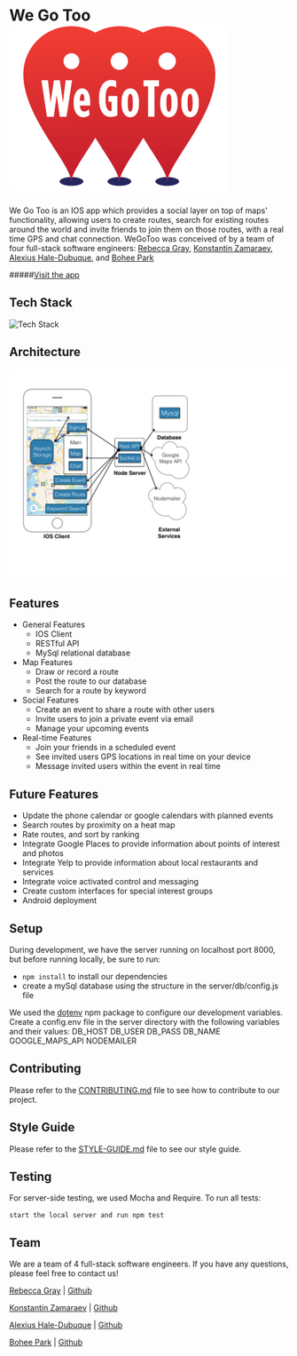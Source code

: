 # We Go Too![](/landing/assets/logo.png)

We Go Too is an IOS app which provides a social layer on top of maps' functionality, allowing users to create routes, search for existing routes around the world and invite friends to join them on those routes, with a real time GPS and chat connection. WeGoToo was conceived of by a team of four full-stack software engineers: [Rebecca Gray](https://github.com/rebeccagray), [Konstantin Zamaraev](https://github.com/zamaraevk), [Alexius Hale-Dubuque](https://github.com/alexiushaledubuque), and [Bohee Park](https://github.com/boheepark)

#####[Visit the app](http://WeGoToo.herokuapp.com/)

## Tech Stack
![Tech Stack](/landing/assets/wegotootechstack.jpeg)

## Architecture
![Architecture](/landing/assets/WeGoToo.001.jpeg)

## Features
- General Features
  - IOS Client
  - RESTful API
  - MySql relational database
- Map Features
  - Draw or record a route
  - Post the route to our database
  - Search for a route by keyword
- Social Features
  - Create an event to share a route with other users
  - Invite users to join a private event via email
  - Manage your upcoming events
- Real-time Features
  - Join your friends in a scheduled event
  - See invited users GPS locations in real time on your device
  - Message invited users within the event in real time


## Future Features
- Update the phone calendar or google calendars with planned events
- Search routes by proximity on a heat map
- Rate routes, and sort by ranking
- Integrate Google Places to provide information about points of interest and photos
- Integrate Yelp to provide information about local restaurants and services
- Integrate voice activated control and messaging
- Create custom interfaces for special interest groups
- Android deployment

## Setup
During development, we have the server running on localhost port 8000, but before running locally, be sure to run:
- `npm install` to install our dependencies
- create a mySql database using the structure in the server/db/config.js file

We used the [dotenv](https://github.com/bkeepers/dotenv) npm package to configure our development variables. Create a config.env file in the server directory with the following variables and their values:
DB_HOST
DB_USER
DB_PASS
DB_NAME
GOOGLE_MAPS_API
NODEMAILER


## Contributing
Please refer to the [CONTRIBUTING.md](docs/CONTRIBUTING.md) file to see how to contribute to our project.

## Style Guide
Please refer to the [STYLE-GUIDE.md](docs/STYLE-GUIDE.md) file to see our style guide.

## Testing
For server-side testing, we used Mocha and Require. To run all tests:
```
start the local server and run npm test

```

## Team
We are a team of 4 full-stack software engineers. If you have any questions, please feel free to contact us!

[Rebecca Gray](https://www.linkedin.com/in/rebeccagray) | [Github](https://github.com/rebeccagray)

[Konstantin Zamaraev](https://www.linkedin.com/in/zamaraevk) | [Github](https://github.com/zamaraevk)

[Alexius Hale-Dubuque](https://www.linkedin.com/in/alexiushaledubuque) | [Github](https://github.com/alexiushaledubuque)

[Bohee Park](https://www.linkedin.com/in/boheepark) | [Github](https://github.com/boheepark)
